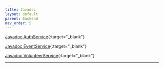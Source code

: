 ```yaml
---
title: Javadoc
layout: default
parent: Backend
nav_order: 5
---
```


[Javadoc AuthService](javadoc/auth-service/index.html){:target="_blank"}


[Javadoc EventService](javadoc/auth-service/index.html){:target="_blank"}


[Javadoc VolunteerService](javadoc/auth-service/index.html){:target="_blank"}

---